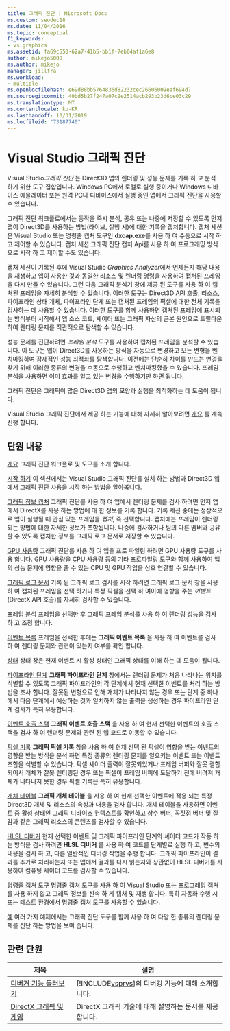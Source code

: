 ```yaml
---
title: 그래픽 진단 | Microsoft Docs
ms.custom: seodec18
ms.date: 11/04/2016
ms.topic: conceptual
f1_keywords:
- vs.graphics
ms.assetid: fa69c550-62a7-41b5-bb1f-7eb04af1a6e8
author: mikejo5000
ms.author: mikejo
manager: jillfra
ms.workload:
- multiple
ms.openlocfilehash: e69d88bb5764836d82232cec26606009eaf694d7
ms.sourcegitcommit: 40bd5b27f247a07c2e2514acb293b23d6ce03c29
ms.translationtype: MT
ms.contentlocale: ko-KR
ms.lasthandoff: 10/31/2019
ms.locfileid: "73187740"
---
```

# <a name="visual-studio-graphics-diagnostics"></a>Visual Studio 그래픽 진단
Visual Studio*그래픽 진단* 는 Direct3D 앱의 렌더링 및 성능 문제를 기록 하 고 분석 하기 위한 도구 집합입니다. Windows PC에서 로컬로 실행 중이거나 Windows 디바이스 에뮬레이터 또는 원격 PC나 디바이스에서 실행 중인 앱에서 그래픽 진단을 사용할 수 있습니다.

 그래픽 진단 워크플로에서는 동작을 즉시 분석, 공유 또는 나중에 저장할 수 있도록 먼저 앱이 Direct3D를 사용하는 방법(라이브, 실행 시)에 대한 기록을 캡처합니다. 캡처 세션은 Visual Studio 또는 명령줄 캡처 도구인 **dxcap.exe**를 사용 하 여 수동으로 시작 하 고 제어할 수 있습니다. 캡처 세션 그래픽 진단 캡처 Api를 사용 하 여 프로그래밍 방식으로 시작 하 고 제어할 수도 있습니다.

 캡처 세션이 기록된 후에 Visual Studio *Graphics Analyzer*에서 언제든지 해당 내용을 재생하고 앱이 사용한 것과 동일한 리소스 및 렌더링 명령을 사용하여 캡처된 프레임을 다시 만들 수 있습니다. 그런 다음 그래픽 분석기 창에 제공 된 도구를 사용 하 여 캡처된 프레임을 자세히 분석할 수 있습니다. 이러한 도구는 Direct3D API 호출, 리소스, 파이프라인 상태 개체, 파이프라인 단계 또는 캡처된 프레임의 픽셀에 대한 전체 기록을 검사하는 데 사용할 수 있습니다. 이러한 도구를 함께 사용하면 캡처된 프레임에 표시되는 방식부터 시작해서 앱 소스 코드, 셰이더 또는 그래픽 자산의 근본 원인으로 드릴다운하여 렌더링 문제를 직관적으로 탐색할 수 있습니다.

 성능 문제를 진단하려면 *프레임 분석* 도구를 사용하여 캡처된 프레임을 분석할 수 있습니다. 이 도구는 앱이 Direct3D를 사용하는 방식을 자동으로 변경하고 모든 변형을 벤치마킹하여 잠재적인 성능 최적화를 탐색합니다. 이전에는 단순히 차이를 만드는 변경을 찾기 위해 이러한 종류의 변경을 수동으로 수행하고 벤치마킹했을 수 있습니다. 프레임 분석을 사용하면 이미 효과를 알고 있는 변경을 수행하기만 하면 됩니다.

 그래픽 진단은 그래픽이 많은 Direct3D 앱의 모양과 실행을 최적화하는 데 도움이 됩니다.

 Visual Studio 그래픽 진단에서 제공 하는 기능에 대해 자세히 알아보려면 [개요](overview-of-visual-studio-graphics-diagnostics.md) 를 계속 진행 합니다.

## <a name="in-this-section"></a>단원 내용
 [개요](overview-of-visual-studio-graphics-diagnostics.md) 그래픽 진단 워크플로 및 도구를 소개 합니다.

 [시작 하기](getting-started-with-visual-studio-graphics-diagnostics.md) 이 섹션에서는 Visual Studio 그래픽 진단를 설치 하는 방법과 Direct3D 앱에서 그래픽 진단 사용을 시작 하는 방법을 알아봅니다.

 [그래픽 정보 캡처](capturing-graphics-information.md) 그래픽 진단를 사용 하 여 앱에서 렌더링 문제를 검사 하려면 먼저 앱에서 DirectX를 사용 하는 방법에 대 한 정보를 기록 합니다. 기록 세션 중에는 정상적으로 앱이 실행될 때 관심 있는 프레임을 *캡처*, 즉 선택합니다. 캡처에는 프레임이 렌더링되는 방법에 대한 자세한 정보가 포함됩니다. 나중에 검사하거나 팀의 다른 멤버와 공유할 수 있도록 캡처한 정보를 그래픽 로그 문서로 저장할 수 있습니다.

 [GPU 사용량](../../profiling/gpu-usage.md) 그래픽 진단를 사용 하 여 앱을 프로 파일링 하려면 GPU 사용량 도구를 사용 합니다. GPU 사용량을 CPU 사용량 등의 기타 프로파일링 도구와 함께 사용하여 앱의 성능 문제에 영향을 줄 수 있는 CPU 및 GPU 작업을 상호 연결할 수 있습니다.

 [그래픽 로그 문서](graphics-log-document.md) 기록 된 그래픽 로그 검사를 시작 하려면 그래픽 로그 문서 창을 사용 하 여 캡처된 프레임을 선택 하거나 특정 픽셀을 선택 하 여이에 영향을 주는 *이벤트* (DirectX API 호출)를 자세히 검사할 수 있습니다.

 [프레임 분석](graphics-frame-analysis.md) 프레임을 선택한 후 그래픽 프레임 분석를 사용 하 여 렌더링 성능을 검사 하 고 조정 합니다.

 [이벤트 목록](graphics-event-list.md) 프레임을 선택한 후에는 **그래픽 이벤트 목록** 을 사용 하 여 이벤트를 검사 하 여 렌더링 문제와 관련이 있는지 여부를 확인 합니다.

 [상태](graphics-state.md) 상태 창은 현재 이벤트 시 활성 상태인 그래픽 상태를 이해 하는 데 도움이 됩니다.

 [파이프라인 단계](graphics-pipeline-stages.md) **그래픽 파이프라인 단계** 창에서는 렌더링 문제가 처음 나타나는 위치를 식별할 수 있도록 그래픽 파이프라인의 각 단계에서 현재 선택한 이벤트를 처리 하는 방법을 조사 합니다. 잘못된 변형으로 인해 개체가 나타나지 않는 경우 또는 단계 중 하나에서 다음 단계에서 예상하는 것과 일치하지 않는 출력을 생성하는 경우 파이프라인 단계 검사가 특히 유용합니다.

 [이벤트 호출 스택](graphics-event-call-stack.md) **그래픽 이벤트 호출 스택** 을 사용 하 여 현재 선택한 이벤트의 호출 스택을 검사 하 여 렌더링 문제와 관련 된 앱 코드로 이동할 수 있습니다.

 [픽셀 기록](graphics-pixel-history.md) **그래픽 픽셀 기록** 창을 사용 하 여 현재 선택 된 픽셀이 영향을 받는 이벤트의 영향을 받는 방식을 분석 하면 특정 종류의 렌더링 문제를 일으키는 이벤트 또는 이벤트 조합을 식별할 수 있습니다. 픽셀 셰이더 출력이 잘못되었거나 프레임 버퍼와 잘못 결합되어서 개체가 잘못 렌더링된 경우 또는 픽셀이 프레임 버퍼에 도달하기 전에 버려져 개체가 나타나지 못한 경우 픽셀 기록은 특히 유용합니다.

 [개체 테이블](graphics-object-table.md) **그래픽 개체 테이블** 을 사용 하 여 현재 선택한 이벤트에 적용 되는 특정 Direct3D 개체 및 리소스의 속성과 내용을 검사 합니다. 개체 테이블을 사용하면 이벤트 중 활성 상태인 그래픽 디바이스 컨텍스트를 확인하고 상수 버퍼, 꼭짓점 버퍼 및 질감과 같은 그래픽 리소스의 콘텐츠를 검사할 수 있습니다.

 [HLSL 디버거](hlsl-shader-debugger.md) 현재 선택한 이벤트 및 그래픽 파이프라인 단계의 셰이더 코드가 작동 하는 방식을 검사 하려면 **HLSL 디버거** 를 사용 하 여 코드를 단계별로 실행 하 고, 변수의 내용을 검사 하 고, 다른 일반적인 디버깅 작업을 수행 합니다. 그래픽 파이프라인이 결과를 추가로 처리하는지 또는 앱에서 결과를 다시 읽는지와 상관없이 HLSL 디버거를 사용하여 컴퓨팅 셰이더 코드를 검사할 수 있습니다.

 [명령줄 캡처 도구](command-line-capture-tool.md) 명령줄 캡처 도구를 사용 하 여 Visual Studio 또는 프로그래밍 캡처를 사용 하지 않고 그래픽 정보를 신속 하 게 캡처 및 재생 합니다. 특히 자동화 수행 시 또는 테스트 환경에서 명령줄 캡처 도구를 사용할 수 있습니다.

 [예](graphics-diagnostics-examples.md) 여러 가지 예제에서는 그래픽 진단 도구를 함께 사용 하 여 다양 한 종류의 렌더링 문제를 진단 하는 방법을 보여 줍니다.

## <a name="related-sections"></a>관련 단원

| 제목 | 설명 |
| - | - |
| [디버거 기능 둘러보기](../debugger-feature-tour.md) | [!INCLUDE[vsprvs](../../code-quality/includes/vsprvs_md.md)]의 디버깅 기능에 대해 소개합니다. |
| [DirectX 그래픽 및 게임](/windows/win32/directx) | DirectX 그래픽 기술에 대해 설명하는 문서를 제공합니다. |
